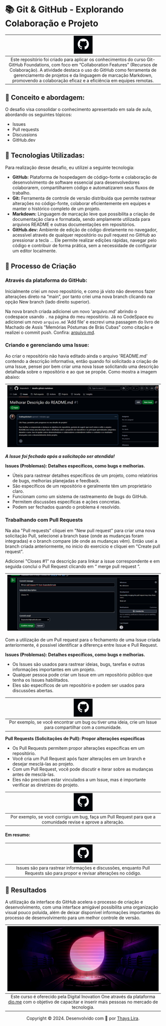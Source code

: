 # 📚 Git & GitHub - Explorando Colaboração e Projeto

| ![OctaCat](https://github.com/lirazootech/learn-github/blob/13f7473c547782275246e2b00c7f11f785a6285c/Octacat.PNG) |
|:--:|
| Este repositório foi criado para aplicar os conhecimentos do curso Git-GitHub Foundations, com foco em “Collaboration Features” (Recursos de Colaboração). A atividade destaca o uso do GitHub como ferramenta de gerenciamento de projetos e da linguagem de marcação Markdown, promovendo a colaboração eficaz e a eficiência em equipes remotas. |

## 🎯 Conceito e abordagem:

O desafio visa consolidar o conhecimento apresentado em sala de aula, abordando os seguintes tópicos:

- Issues
- Pull requests
- Discussions
- GitHub.dev

## 🤖 Tecnologias Utilizadas:

Para realização desse desafio, eu utilizei a seguinte tecnologia:

- **GitHub:** Plataforma de hospedagem de código-fonte e colaboração de desenvolvimento de software essencial para desenvolvedores colaborarem, compartilharem código e automatizarem seus fluxos de trabalho.
- **Git:** Ferramenta de controle de versão distribuída que permite rastrear alterações no código-fonte, colaborar eficientemente em equipes e manter o histórico completo de um projeto.
- **Markdown:** Linguagem de marcação leve que possibilita a criação de documentação clara e formatada, sendo amplamente utilizada para arquivos README e outras documentações em repositórios.
- **GitHub.dev:** Ambiente de edição de código diretamente no navegador, acessível através de qualquer repositório ou pull request no GitHub ao pressionar a tecla ` . `. Ele permite realizar edições rápidas, navegar pelo código e contribuir de forma prática, sem a necessidade de configurar um editor localmente.

## 🧐 Processo de Criação

### Através da plataforma do GitHub:

  Inicialmente criei um novo repositório, e como já visto não devemos fazer alterações direto na “main”, por tanto criei uma nova branch clicando na opção New branch (lado direito superior).

  Na nova branch criada adicionei um novo 'arquivo.md' abrindo o codespace usando `.` na página do meu repositório. Já no CodeSpace eu adicionei um novo `arquivo.md` 
'Add file' e escrevi uma passagem do livro de Machado de Assis "Memórias Póstumas de Brás Cubas" como citação e realizei o commit push. Confira: <a href="https://github.com/lirazootech/desafio-github-markdown/blob/main/arquivo.md" target="_blank">arquivo.md</a>.

### Criando e gerenciando uma Issue:

  Ao criar o repositório não havia editado ainda o arquivo 'README.md' contendo a descrição informativa, então quando foi solicitado a criação de uma Issue, pensei por bem criar uma nova Issue solicitando uma descrição detalhada sobre o repositório e ao que se propõe. Como mostra a imagem abaixo:

| ![Issue](https://github.com/lirazootech/desafio-github-markdown/blob/main/src/assets/image.png) |
|:--:|
***A Issue foi fechada após a solicitação ser atendida!***

**Issues (Problemas): Detalhes específicos, como bugs e melhorias.**

- Úteis para rastrear detalhes específicos de um projeto, como relatórios de bugs, melhorias planejadas e feedback.
- São específicos de um repositório e geralmente têm um proprietário claro.
- Funcionam como um sistema de rastreamento de bugs do GitHub.
- Permitem discussões específicas e ações concretas.
- Podem ser fechados quando o problema é resolvido.

### Trabalhando com Pull Requests

  Na aba "Pull requests" cliquei em "New pull request" para criar uma nova solicitação Pull, selecionei a branch base (onde as mudanças foram integradas) e o branch compare (de onde as mudanças vêm). Então usei a branch criada anteriormente, no inicio do exercicio e cliquei em "Create pull request".

  Adicionei "Closes #1" na descrição para linkar a issue correspondente e em seguida conclui o Pull Request clicando em “ merge pull request “.

| ![PullRequest](https://github.com/lirazootech/desafio-github-markdown/blob/main/src/assets/image%20copy.png) |
|:--:|
Com a utilização de um Pull request para o fechamento de uma Issue criada anteriormente, é possivel identificar a diferença entre Issue e Pull Request.

**Issues (Problemas): Detalhes específicos, como bugs e melhorias.**

- Os Issues são usados para rastrear ideias, bugs, tarefas e outras informações importantes em um projeto.
- Qualquer pessoa pode criar um Issue em um repositório público que tenha os Issues habilitados.
- Eles são específicos de um repositório e podem ser usados para discussões abertas.

| ![OctaCat](https://github.com/lirazootech/learn-github/blob/13f7473c547782275246e2b00c7f11f785a6285c/Octacat.PNG) |
|:--:|
| Por exemplo, se você encontrar um bug ou tiver uma ideia, crie um Issue para compartilhar com a comunidade. | 

**Pull Requests (Solicitações de Pull): Propor alterações específicas**

- Os Pull Requests permitem propor alterações específicas em um repositório.
- Você cria um Pull Request após fazer alterações em um branch e desejar mesclá-las ao projeto.
- Com um Pull Request, você pode discutir e iterar sobre as mudanças antes de mesclá-las.
- Eles não precisam estar vinculados a um Issue, mas é importante verificar as diretrizes do projeto.

| ![OctaCat](https://github.com/lirazootech/learn-github/blob/13f7473c547782275246e2b00c7f11f785a6285c/Octacat.PNG) |
|:--:|
| Por exemplo, se você corrigiu um bug, faça um Pull Request para que a comunidade revise e aprove a alteração. | 

#### **Em resumo:**

| ![OctaCat](https://github.com/lirazootech/learn-github/blob/13f7473c547782275246e2b00c7f11f785a6285c/Octacat.PNG) |
|:--:|
| Issues são para rastrear informações e discussões, enquanto Pull Requests são para propor e revisar alterações no código. |

## 🚀 Resultados

  A utilização da interface do GitHub acelera o processo de criação e desenvolvimento, com uma interface amigável possibilita uma organização visual pouco poluída, além de deixar disponível informações importantes do processo de desenvolvimento para um melhor controle de versão.

| ![DIO](https://github.com/lirazootech/desafio-github-markdown/blob/main/src/assets/Background_DIO.png) |
|:--:|
| Este curso é oferecido pela Digital Inovation One através da plataforma <a href="https://web.dio.me/home">dio.me</a> com o objetivo de capacitar e inserir mais pessoas no mercado de tecnologia. |

  <p align="center">
  Copyright © 2024. Desenvolvido com 🧡 por <a  href="https://lirazootech.vercel.app/">Thays Lira</a>.
  </p>
